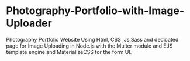 # Photography-Portfolio-with-Image-Uploader
Photography Portfolio Website Using Html, CSS ,Js,Sass and dedicated page for Image Uploading in Node.js with the Multer module and EJS template engine and MaterializeCSS for the form UI.
